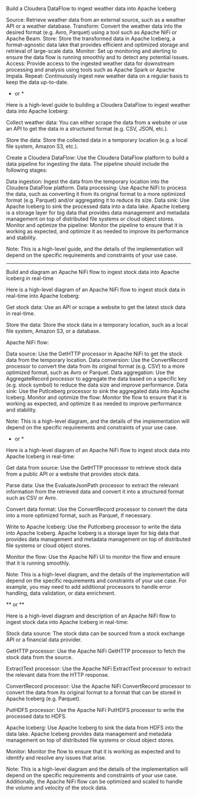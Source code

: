 
Build a Cloudera DataFlow to ingest weather data into Apache Iceberg

Source: Retrieve weather data from an external source, such as a weather API or a weather database.
Transform: Convert the weather data into the desired format (e.g. Avro, Parquet) using a tool such as Apache NiFi or Apache Beam.
Store: Store the transformed data in Apache Iceberg, a format-agnostic data lake that provides efficient and optimized storage and retrieval of large-scale data.
Monitor: Set up monitoring and alerting to ensure the data flow is running smoothly and to detect any potential issues.
Access: Provide access to the ingested weather data for downstream processing and analysis using tools such as Apache Spark or Apache Impala.
Repeat: Continuously ingest new weather data on a regular basis to keep the data up-to-date.

* or *

Here is a high-level guide to building a Cloudera DataFlow to ingest weather data into Apache Iceberg:

Collect weather data: You can either scrape the data from a website or use an API to get the data in a structured format (e.g. CSV, JSON, etc.).

Store the data: Store the collected data in a temporary location (e.g. a local file system, Amazon S3, etc.).

Create a Cloudera DataFlow: Use the Cloudera DataFlow platform to build a data pipeline for ingesting the data. The pipeline should include the following stages:

Data ingestion: Ingest the data from the temporary location into the Cloudera DataFlow platform.
Data processing: Use Apache NiFi to process the data, such as converting it from its original format to a more optimized format (e.g. Parquet) and/or aggregating it to reduce its size.
Data sink: Use Apache Iceberg to sink the processed data into a data lake. Apache Iceberg is a storage layer for big data that provides data management and metadata management on top of distributed file systems or cloud object stores.
Monitor and optimize the pipeline: Monitor the pipeline to ensure that it is working as expected, and optimize it as needed to improve its performance and stability.

Note: This is a high-level guide, and the details of the implementation will depend on the specific requirements and constraints of your use case.



****

Build and diagram an Apache NiFi flow to ingest stock data into Apache Iceberg in real-time

Here is a high-level diagram of an Apache NiFi flow to ingest stock data in real-time into Apache Iceberg:

Get stock data: Use an API or scrape a website to get the latest stock data in real-time.

Store the data: Store the stock data in a temporary location, such as a local file system, Amazon S3, or a database.

Apache NiFi flow:

Data source: Use the GetHTTP processor in Apache NiFi to get the stock data from the temporary location.
Data conversion: Use the ConvertRecord processor to convert the data from its original format (e.g. CSV) to a more optimized format, such as Avro or Parquet.
Data aggregation: Use the AggregateRecord processor to aggregate the data based on a specific key (e.g. stock symbol) to reduce the data size and improve performance.
Data sink: Use the PutIceberg processor to sink the aggregated data into Apache Iceberg.
Monitor and optimize the flow: Monitor the flow to ensure that it is working as expected, and optimize it as needed to improve performance and stability.

Note: This is a high-level diagram, and the details of the implementation will depend on the specific requirements and constraints of your use case.

* or *

Here is a high-level diagram of an Apache NiFi flow to ingest stock data into Apache Iceberg in real-time:

Get data from source: Use the GetHTTP processor to retrieve stock data from a public API or a website that provides stock data.

Parse data: Use the EvaluateJsonPath processor to extract the relevant information from the retrieved data and convert it into a structured format such as CSV or Avro.

Convert data format: Use the ConvertRecord processor to convert the data into a more optimized format, such as Parquet, if necessary.

Write to Apache Iceberg: Use the PutIceberg processor to write the data into Apache Iceberg. Apache Iceberg is a storage layer for big data that provides data management and metadata management on top of distributed file systems or cloud object stores.

Monitor the flow: Use the Apache NiFi UI to monitor the flow and ensure that it is running smoothly.

Note: This is a high-level diagram, and the details of the implementation will depend on the specific requirements and constraints of your use case. For example, you may need to add additional processors to handle error handling, data validation, or data enrichment.

** or **

Here is a high-level diagram and description of an Apache NiFi flow to ingest stock data into Apache Iceberg in real-time:

Stock data source: The stock data can be sourced from a stock exchange API or a financial data provider.

GetHTTP processor: Use the Apache NiFi GetHTTP processor to fetch the stock data from the source.

ExtractText processor: Use the Apache NiFi ExtractText processor to extract the relevant data from the HTTP response.

ConvertRecord processor: Use the Apache NiFi ConvertRecord processor to convert the data from its original format to a format that can be stored in Apache Iceberg (e.g. Parquet).

PutHDFS processor: Use the Apache NiFi PutHDFS processor to write the processed data to HDFS.

Apache Iceberg: Use Apache Iceberg to sink the data from HDFS into the data lake. Apache Iceberg provides data management and metadata management on top of distributed file systems or cloud object stores.

Monitor: Monitor the flow to ensure that it is working as expected and to identify and resolve any issues that arise.

Note: This is a high-level diagram and the details of the implementation will depend on the specific requirements and constraints of your use case. Additionally, the Apache NiFi flow can be optimized and scaled to handle the volume and velocity of the stock data.


